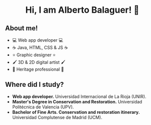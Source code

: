 <div align="center">
<h1 align="center">Hi, I am Alberto Balaguer!</a> 👋</h1>
</div>

## About me!
- 💻 Web app developer 💻
- ☕ Java, HTML, CSS & JS ☕
- ⭐ Graphic designer ⭐
- 🖌 3D & 2D digital artist 🖌
- 🗿 Heritage professional 🗿

## Where did I study?
- <b> Web app developer.</b> Universidad Internacional de La Rioja (UNIR).
- <b> Master's Degree in Conservation and Restoration.</b> Universidad Politécnica de Valencia (UPV).
- <b> Bachelor of Fine Arts. Conservation and restoration itinerary.</b> Universidad Complutense de Madrid (UCM).
<br>


